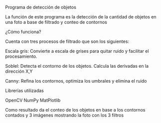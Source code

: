   Programa de detección de objetos

La función de este programa es la detección de la cantidad de objetos en una foto a base de filtrado y conteo de contornos


  ¿Cómo funciona?

Cuenta con tres procesos de filtrado que son los siguientes:

Escala gris: Convierte a escala de grises para quitar ruido y facilitar el procesamiento.

Soblel: Detecta el contorno de los objetos. Calcula  las derivadas en la dirección X,Y

Canny: Refina los contornos, optimiza los umbrales y elimina el ruido


  Librerías utilizadas

OpenCV
NumPy
MatPlotlib

Como resultado da el conteo de los objetos en base a los contornos contados y 3 imágenes mostrando la foto con los 3 filtros

